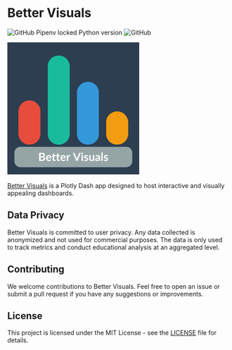 # Better Visuals
![GitHub Pipenv locked Python version](https://img.shields.io/github/pipenv/locked/python-version/DoubleGremlin181/Better-Visuals)
![GitHub](https://img.shields.io/github/license/DoubleGremlin181/Better-Visuals?logo=MIT)

<img src="assets/logo.png" alt="Better Visuals Logo" width="300px">

[Better Visuals](https://better-visuals.kavishhukmani.me/) is a Plotly Dash app designed to host interactive and visually appealing dashboards.

## Data Privacy
Better Visuals is committed to user privacy. Any data collected is anonymized and not used for commercial purposes. The data is only used to track metrics and conduct educational analysis at an aggregated level.

## Contributing
We welcome contributions to Better Visuals. Feel free to open an issue or submit a pull request if you have any suggestions or improvements.

## License

This project is licensed under the MIT License - see the [LICENSE](LICENSE) file for details.
